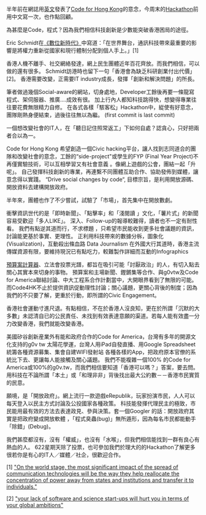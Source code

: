 
半年前在網誌用[英文](http://blog.code4.hk/hackathon/2013/12/01/code-for-hk/)發表了[Code for Hong Kong](https://www.facebook.com/groups/code4hk/)的意念，今周末的[Hackathon](https://www.facebook.com/events/572823742836248/)前用中文寫一次，也作點回顧。


為甚麼是Code，程式？因為我們相信科技創新是少數能突破香港困局的途徑。
     
Eric Schmidt在[《數位新時代》](http://www.amazon.com/gp/product/030794705X/ref=as_li_ss_tl?ie=UTF8&camp=1789&creative=390957&creativeASIN=030794705X&linkCode=as2&tag=theboo09-20)中寫道：「在世界舞台，通訊科技帶來最重要的影響是將權力重新從國家和現行體制分配到個人手上。」[1]


香港人機不離手、社交網絡發達，網上民生團體近年百花齊放。而我們相信，可以做的還有很多。
Schmidt訪港時也留下一句「香港會為缺乏科研創業付出代價」[2]。 香港需要改變，正需要IT industry成長，發揮「創新和解決問題」的所長。

筆者做過幾個Social-aware的網站，切身處地，Developer工餘後再要一條龍寫程式、架伺服器、推廣....成效有很。
加上行內人都知科技跳得快，想變得專業往往要花費無限精力自修。
在各式各樣「駭客松」Hackathon中，緃使有好意念，團隊剛熱身便結束，過後往往無以為繼。 (first commit is last commit)

一個想改變社會的IT人，在「聽日記住照常返工」下如何自處？認貪心，只好把兩者合以為一。

Code for Hong Kong 希望創造一個Civic hacking平台，讓人找到志同道合的團隊和改變社會的意念，工餘的“side-project"或學生的FYP (Final Year Project)不再僅實驗技術，可以互相學習又有社會意義 。像網上遊戲的公會，團結一起「升呢」。
自己發揮科技創新的專業，再連繫不同團體互助合作、協助發佈到媒體，讓意念得以實踐。
“Drive social changes by code“, 目標宗旨，是利用開放源碼、開放資料去建構開放政府。

半年來，團體也作了不少嘗試，試驗了「市場」，首先集中在開放數劇。

衝擊資訊世代的是「即時新聞」、「點擊率」和「淺閱讀 」文化，「薯片式」的新聞容易受歡迎「多人LIKE」。
深入、Follow-up的報導較難得，讀者也不一定有耐性看。
我們有點逆其道而行，不求標題 ，只希望市民能收到更多社會議題的資訊，討論能更基於事實、更理性。
正利用科技帶來的數據分柝，圖象化(Visualization)，互動殺出條血路 
Data Journalism 在外國大行其道時，香港主流傳媒資源有限，要維持現況已有點吃力，較難製作詳細而互動的Infographics

[預算案計算器](http://thehousenews.com/data-journalism/%E9%A0%90%E7%AE%97%E6%A1%88-calculator/)、立法會投票光譜，都旨在吸引可能「討厭政治」的人，有切入點去關心其實本來切身的事物。
預算案和主場新聞、鏗鏘集等合作、與g0vtw及Code for America聯結討論、中大工程系合作計劃當中，大開眼界看到了無限的可能。而Code4HK不止於提供資訊促動理性討論；關心議題，更關心背後的制度；因為我們的不只要了解，更重於行動，即所謂的Civic Engagement。


香港社會運動寸進尺退。有點相信，不在於香港人沒良知，更在於所謂「沉默的大多數」未認清自已的公民責任、未找到有效表達意願的渠道。若每人能有效盡一分力改變香港，我們就能改變香港。


美國矽谷創新産業外有能和政府合作的Code for America，台灣有多年的開源文化支持的g0v tw
太陽花學運，台灣人用iPad自發直播、用Google Spreadsheet統籌各種資源募集、集會自建WIFI發射站
各種各樣的App，把政府原本官僚的系統比下去、更讓每人能接觸及關心議題。 
我們不能複雜一個100% 的Code for America或100%的g0v.tw，而我們相信要知道「香港可以嗎？」答案，要去問。
用科技在不論所謂「本土」或「和理非非」背後找出最大公約數－－香港市民實質的民意。

願境，是「開放政府」。網上流行一款遊戲eRepublik，玩家扮演市民，人人可以每天登入以民主方式討論及公投國家各種政策。
科技能發揮代理民主的極致，市民能用最有效的方法去表達政見、參與決策。套一個Googler 的話：開放政府其實是把政府變成開放軟體 ，「程式臭蟲(bug)」無所遁形，因為每名市民都能動手「除錯」(Debug)。

我們甚麼都沒有，沒有「權威」，也沒有「水喉」，但我們相信能找到一群有良心有熱血的人。
622星期天除了投票，也可參加我們於理大的的Hackathon了解更多
很若你是有心的IT人／媒體／社企，很歡迎合作。

 [1] ["On the world stage, the most significant impact of the spread of communication technologies will be the way they help reallocate the concentration of power away from states and institutions and transfer it to individuals."](http://www.amazon.com/gp/product/030794705X/ref=as_li_ss_tl?ie=UTF8&camp=1789&creative=390957&creativeASIN=030794705X&linkCode=as2&tag=theboo09-20) 

 [2] ["your lack of software and science start-ups will hurt you in terms of your global ambitions"](http://www.bschool.cuhk.edu.hk/program/article.aspx?id=FE385046D25B)
